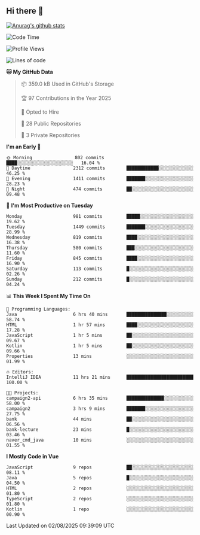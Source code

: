 ## Hi there 👋

[![Anurag's github stats](https://github-readme-stats.vercel.app/api?username=Songwonseok)](https://github.com/anuraghazra/github-readme-stats)



<!--START_SECTION:waka-->
![Code Time](http://img.shields.io/badge/Code%20Time-3%2C678%20hrs%2020%20mins-blue)

![Profile Views](http://img.shields.io/badge/Profile%20Views-0-blue)

![Lines of code](https://img.shields.io/badge/From%20Hello%20World%20I%27ve%20Written-34.8%20million%20lines%20of%20code-blue)

**🐱 My GitHub Data** 

> 📦 359.0 kB Used in GitHub's Storage 
 > 
> 🏆 97 Contributions in the Year 2025
 > 
> 💼 Opted to Hire
 > 
> 📜 28 Public Repositories 
 > 
> 🔑 3 Private Repositories 
 > 
**I'm an Early 🐤** 

```text
🌞 Morning                802 commits         ████░░░░░░░░░░░░░░░░░░░░░   16.04 % 
🌆 Daytime                2312 commits        ████████████░░░░░░░░░░░░░   46.25 % 
🌃 Evening                1411 commits        ███████░░░░░░░░░░░░░░░░░░   28.23 % 
🌙 Night                  474 commits         ██░░░░░░░░░░░░░░░░░░░░░░░   09.48 % 
```
📅 **I'm Most Productive on Tuesday** 

```text
Monday                   981 commits         █████░░░░░░░░░░░░░░░░░░░░   19.62 % 
Tuesday                  1449 commits        ███████░░░░░░░░░░░░░░░░░░   28.99 % 
Wednesday                819 commits         ████░░░░░░░░░░░░░░░░░░░░░   16.38 % 
Thursday                 580 commits         ███░░░░░░░░░░░░░░░░░░░░░░   11.60 % 
Friday                   845 commits         ████░░░░░░░░░░░░░░░░░░░░░   16.90 % 
Saturday                 113 commits         █░░░░░░░░░░░░░░░░░░░░░░░░   02.26 % 
Sunday                   212 commits         █░░░░░░░░░░░░░░░░░░░░░░░░   04.24 % 
```


📊 **This Week I Spent My Time On** 

```text
💬 Programming Languages: 
Java                     6 hrs 40 mins       ███████████████░░░░░░░░░░   58.74 % 
HTML                     1 hr 57 mins        ████░░░░░░░░░░░░░░░░░░░░░   17.28 % 
JavaScript               1 hr 5 mins         ██░░░░░░░░░░░░░░░░░░░░░░░   09.67 % 
Kotlin                   1 hr 5 mins         ██░░░░░░░░░░░░░░░░░░░░░░░   09.66 % 
Properties               13 mins             ░░░░░░░░░░░░░░░░░░░░░░░░░   01.99 % 

🔥 Editors: 
IntelliJ IDEA            11 hrs 21 mins      █████████████████████████   100.00 % 

🐱‍💻 Projects: 
campaign2-api            6 hrs 35 mins       ██████████████░░░░░░░░░░░   58.00 % 
campaign2                3 hrs 9 mins        ███████░░░░░░░░░░░░░░░░░░   27.75 % 
bank                     44 mins             ██░░░░░░░░░░░░░░░░░░░░░░░   06.56 % 
bank-lecture             23 mins             █░░░░░░░░░░░░░░░░░░░░░░░░   03.46 % 
naver_cmd_java           10 mins             ░░░░░░░░░░░░░░░░░░░░░░░░░   01.55 % 
```

**I Mostly Code in Vue** 

```text
JavaScript               9 repos             ██░░░░░░░░░░░░░░░░░░░░░░░   08.11 % 
Java                     5 repos             █░░░░░░░░░░░░░░░░░░░░░░░░   04.50 % 
HTML                     2 repos             ░░░░░░░░░░░░░░░░░░░░░░░░░   01.80 % 
TypeScript               2 repos             ░░░░░░░░░░░░░░░░░░░░░░░░░   01.80 % 
Kotlin                   1 repo              ░░░░░░░░░░░░░░░░░░░░░░░░░   00.90 % 
```




 Last Updated on 02/08/2025 09:39:09 UTC
<!--END_SECTION:waka-->
